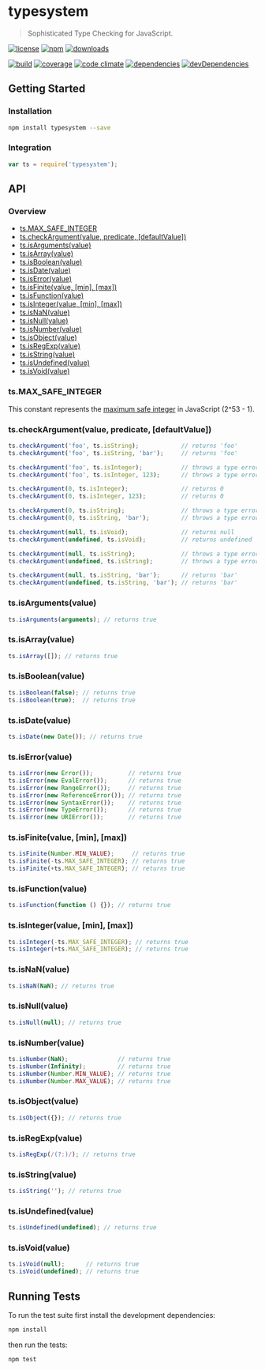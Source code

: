 # typesystem

> Sophisticated Type Checking for JavaScript.

[![license](http://img.shields.io/badge/license-MIT-blue.svg?style=flat)](https://raw.githubusercontent.com/clebert/typesystem/master/LICENSE)
[![npm](http://img.shields.io/npm/v/typesystem.svg?style=flat)](https://www.npmjs.org/package/typesystem)
[![downloads](http://img.shields.io/npm/dm/typesystem.svg?style=flat)](https://www.npmjs.org/package/typesystem)

[![build](http://img.shields.io/travis/clebert/typesystem/master.svg?style=flat)](https://travis-ci.org/clebert/typesystem)
[![coverage](http://img.shields.io/coveralls/clebert/typesystem/master.svg?style=flat)](https://coveralls.io/r/clebert/typesystem)
[![code climate](http://img.shields.io/codeclimate/github/clebert/typesystem.svg?style=flat)](https://codeclimate.com/github/clebert/typesystem)
[![dependencies](http://img.shields.io/david/clebert/typesystem.svg?style=flat)](https://david-dm.org/clebert/typesystem#info=dependencies&view=table)
[![devDependencies](http://img.shields.io/david/dev/clebert/typesystem.svg?style=flat)](https://david-dm.org/clebert/typesystem#info=devDependencies&view=table)

## Getting Started

### Installation

```sh
npm install typesystem --save
```

### Integration

```javascript
var ts = require('typesystem');
```

## API

### Overview

- [ts.MAX_SAFE_INTEGER](#tsmax_safe_integer)
- [ts.checkArgument(value, predicate, [defaultValue])](#tscheckargumentvalue-predicate-defaultvalue)
- [ts.isArguments(value)](#tsisargumentsvalue)
- [ts.isArray(value)](#tsisarrayvalue)
- [ts.isBoolean(value)](#tsisbooleanvalue)
- [ts.isDate(value)](#tsisdatevalue)
- [ts.isError(value)](#tsiserrorvalue)
- [ts.isFinite(value, [min], [max])](#tsisfinitevalue-min-max)
- [ts.isFunction(value)](#tsisfunctionvalue)
- [ts.isInteger(value, [min], [max])](#tsisintegervalue-min-max)
- [ts.isNaN(value)](#tsisnanvalue)
- [ts.isNull(value)](#tsisnullvalue)
- [ts.isNumber(value)](#tsisnumbervalue)
- [ts.isObject(value)](#tsisobjectvalue)
- [ts.isRegExp(value)](#tsisregexpvalue)
- [ts.isString(value)](#tsisstringvalue)
- [ts.isUndefined(value)](#tsisundefinedvalue)
- [ts.isVoid(value)](#tsisvoidvalue)

### ts.MAX_SAFE_INTEGER

This constant represents the [maximum safe integer](https://developer.mozilla.org/en-US/docs/Web/JavaScript/Reference/Global_Objects/Number/MAX_SAFE_INTEGER) in JavaScript (2^53 - 1).

### ts.checkArgument(value, predicate, [defaultValue])

```javascript
ts.checkArgument('foo', ts.isString);            // returns 'foo'
ts.checkArgument('foo', ts.isString, 'bar');     // returns 'foo'

ts.checkArgument('foo', ts.isInteger);           // throws a type error
ts.checkArgument('foo', ts.isInteger, 123);      // throws a type error

ts.checkArgument(0, ts.isInteger);               // returns 0
ts.checkArgument(0, ts.isInteger, 123);          // returns 0

ts.checkArgument(0, ts.isString);                // throws a type error
ts.checkArgument(0, ts.isString, 'bar');         // throws a type error

ts.checkArgument(null, ts.isVoid);               // returns null
ts.checkArgument(undefined, ts.isVoid);          // returns undefined

ts.checkArgument(null, ts.isString);             // throws a type error
ts.checkArgument(undefined, ts.isString);        // throws a type error

ts.checkArgument(null, ts.isString, 'bar');      // returns 'bar'
ts.checkArgument(undefined, ts.isString, 'bar'); // returns 'bar'
```

### ts.isArguments(value)

```javascript
ts.isArguments(arguments); // returns true
```

### ts.isArray(value)

```javascript
ts.isArray([]); // returns true
```

### ts.isBoolean(value)

```javascript
ts.isBoolean(false); // returns true
ts.isBoolean(true);  // returns true
```

### ts.isDate(value)

```javascript
ts.isDate(new Date()); // returns true
```

### ts.isError(value)

```javascript
ts.isError(new Error());          // returns true
ts.isError(new EvalError());      // returns true
ts.isError(new RangeError());     // returns true
ts.isError(new ReferenceError()); // returns true
ts.isError(new SyntaxError());    // returns true
ts.isError(new TypeError());      // returns true
ts.isError(new URIError());       // returns true
```

### ts.isFinite(value, [min], [max])

```javascript
ts.isFinite(Number.MIN_VALUE);     // returns true
ts.isFinite(-ts.MAX_SAFE_INTEGER); // returns true
ts.isFinite(+ts.MAX_SAFE_INTEGER); // returns true
```

### ts.isFunction(value)

```javascript
ts.isFunction(function () {}); // returns true
```

### ts.isInteger(value, [min], [max])

```javascript
ts.isInteger(-ts.MAX_SAFE_INTEGER); // returns true
ts.isInteger(+ts.MAX_SAFE_INTEGER); // returns true
```

### ts.isNaN(value)

```javascript
ts.isNaN(NaN); // returns true
```

### ts.isNull(value)

```javascript
ts.isNull(null); // returns true
```

### ts.isNumber(value)

```javascript
ts.isNumber(NaN);              // returns true
ts.isNumber(Infinity);         // returns true
ts.isNumber(Number.MIN_VALUE); // returns true
ts.isNumber(Number.MAX_VALUE); // returns true
```

### ts.isObject(value)

```javascript
ts.isObject({}); // returns true
```

### ts.isRegExp(value)

```javascript
ts.isRegExp(/(?:)/); // returns true
```

### ts.isString(value)

```javascript
ts.isString(''); // returns true
```

### ts.isUndefined(value)

```javascript
ts.isUndefined(undefined); // returns true
```

### ts.isVoid(value)

```javascript
ts.isVoid(null);      // returns true
ts.isVoid(undefined); // returns true
```

## Running Tests

To run the test suite first install the development dependencies:

```sh
npm install
```

then run the tests:

```sh
npm test
```
